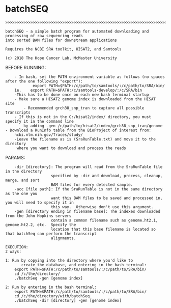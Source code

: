 # batchSEQ
    >>>>>>>>>>>>>>>>>>>>>>>>>>>>>>>>>>>>>>>>>>>>>>>>>>>>>>>>>>>>>>>>>>>>>>>>>>>>>>>>>>>>>>>>>>>>>>>>>>>>>

    batchSEQ - a simple batch program for automated downloading and processing of raw sequencing reads
    into sorted BAM files for downstream applications

    Requires the NCBI SRA toolkit, HISAT2, and Samtools

    (c) 2018 The Hope Cancer Lab, McMaster University

   >>>>>>>>>>>>>>>>>>>>>>>>>>>>>>>>>>>>>>>>>>>>>>>>>>>>>>>>>>>>>>>>>>>>>>>>>>>>>>>>>>>>>>>>>>>>>>>>>>>>>

   BEFORE RUNNING:

        - In bash, set the PATH environment variable as follows (no spaces after the one following "export"):
                export PATH=$PATH:/c/path/to/samtools/:/c/path/to/SRA/bin/
		ie.    export PATH=$PATH:/c/samtools-develop/:/c/SRA/bin
		-This has to be done once on each new bash terminal startup
        - Make sure a HISAT2 genome index is downloaded from the HISAT site
            - Recommended grch38_snp_tran to capture all possible transcripts
        - If this is not in the C:/hisat2/index/ directory, you must specify it in the command line
            by adding -gen /c/path/to/hisat2/index/grch38_snp_tran/genome
	- Download a RunInfo table from the BioProject of interest from:
		ncbi.nlm.nih.gov/Traces/study/
		-Leave the filename as is (SraRunTable.txt) and move it to the directory
		 where you want to download and process the reads

   PARAMS:

        -dir [directory]: The program will read from the SraRunTable file in the directory
                        specified by -dir and download, process, cleanup, merge, and sort
                        BAM files for every detected sample.
        -acc [file path]: If the SraRunTable is not in the same directory as the one you
                        want this BAM files to be saved and processed in, you will need to specify it in
                        this way.  Otherwise don't use this argument.
        -gen [directory ending in filename base]: The indexes downloaded from the John Hopkins servers
                        contain a common filename such as genome.ht2.1, genome.ht2.2, etc.  Specify the
                        location that this base filename is located so that batchSeq can perform the transcript
                        alignments.
                                                                                                        
    EXECUTION:
	2 ways:

	1: Run by copying into the directory where you'd like to
           create the database, and entering in the bash terminal:
		export PATH=$PATH:/c/path/to/samtools/:/c/path/to/SRA/bin/
		cd /c/the/directory/
		./batchSeq -gen [genome index]

	2: Run by entering in the bash terminal:
		export PATH=$PATH:/c/path/to/samtools/:/c/path/to/SRA/bin/
		cd /c/the/directory/with/batchSeq
		./batchSeq -dir [directory] -gen [genome index]
